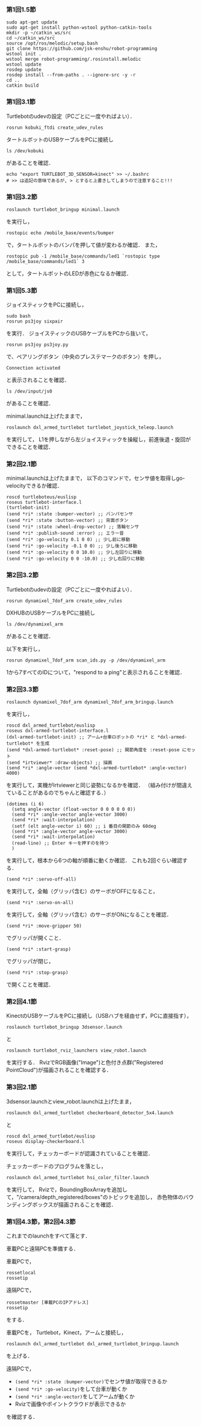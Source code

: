 ### 第1回1.5節
```
sudo apt-get update
sudo apt-get install python-wstool python-catkin-tools
mkdir -p ~/catkin_ws/src
cd ~/catkin_ws/src
source /opt/ros/melodic/setup.bash
git clone https://github.com/jsk-enshu/robot-programming
wstool init .
wstool merge robot-programming/.rosinstall.melodic
wstool update
rosdep update
rosdep install --from-paths . --ignore-src -y -r
cd ..
catkin build
```


### 第1回3.1節
Turtlebotのudevの設定（PCごとに一度やればよい）．
```
rosrun kobuki_ftdi create_udev_rules
```
タートルボットのUSBケーブルをPCに接続し
```
ls /dev/kobuki
```
があることを確認．

```
echo "export TURTLEBOT_3D_SENSOR=kinect" >> ~/.bashrc
# >> は追記の意味であるが, > とすると上書きしてしまうので注意すること!!!
```


### 第1回3.2節
```
roslaunch turtlebot_bringup minimal.launch
```
を実行し，
```
rostopic echo /mobile_base/events/bumper
```
で，タートルボットのバンパを押して値が変わるか確認．
また，
```
rostopic pub -1 /mobile_base/commands/led1 `rostopic type /mobile_base/commands/led1` 3
```
として，タートルボットのLEDが赤色になるか確認．



### 第1回5.3節

ジョイスティックをPCに接続し，
```
sudo bash
rosrun ps3joy sixpair
```
を実行．
ジョイスティックのUSBケーブルをPCから抜いて，
```
rosrun ps3joy ps3joy.py
```
で、ペアリングボタン（中央のプレステマークのボタン）を押し，
```
Connection activated
```
と表示されることを確認．
```
ls /dev/input/js0
```
があることを確認．

minimal.launchは上げたままで，
```
roslaunch dxl_armed_turtlebot turtlebot_joystick_teleop.launch
```
を実行して，
L1を押しながら左ジョイスティックを操縦し，前進後退・旋回ができることを確認．


### 第2回2.1節
minimal.launchは上げたままで，
以下のコマンドで，センサ値を取得しgo-velocityできるか確認．
```
roscd turtleboteus/euslisp
roseus turtlebot-interface.l
(turtlebot-init)
(send *ri* :state :bumper-vector) ;; バンパセンサ
(send *ri* :state :button-vector) ;; 背面ボタン
(send *ri* :state :wheel-drop-vector) ;; 落輪センサ
(send *ri* :publish-sound :error) ;; エラー音
(send *ri* :go-velocity 0.1 0 0) ;; 少し前に移動
(send *ri* :go-velocity -0.1 0 0) ;; 少し後ろに移動
(send *ri* :go-velocity 0 0 10.0) ;; 少し左回りに移動
(send *ri* :go-velocity 0 0 -10.0) ;; 少し右回りに移動
```


### 第2回3.2節
Turtlebotのudevの設定（PCごとに一度やればよい）．
```
rosrun dynamixel_7dof_arm create_udev_rules
```
DXHUBのUSBケーブルをPCに接続し
```
ls /dev/dynamixel_arm
```
があることを確認．

以下を実行し，
```
rosrun dynamixel_7dof_arm scan_ids.py -p /dev/dynamixel_arm
```
1から7すべてのIDについて，"respond to a ping"と表示されることを確認．


### 第2回3.3節
```
roslaunch dynamixel_7dof_arm dynamixel_7dof_arm_bringup.launch
```
を実行し，
```
roscd dxl_armed_turtlebot/euslisp
roseus dxl-armed-turtlebot-interface.l
(dxl-armed-turtlebot-init) ;; アーム+台車ロボットの *ri* と *dxl-armed-turtlebot* を生成
(send *dxl-armed-turtlebot* :reset-pose) ;; 関節角度を :reset-pose にセット
(send *irtviewer* :draw-objects) ;; 描画
(send *ri* :angle-vector (send *dxl-armed-turtlebot* :angle-vector) 4000)
```
を実行して，実機がIrtviewerと同じ姿勢になるかを確認．
（組み付けが間違えていることがあるのでちゃんと確認する．）


```
(dotimes (i 6)
  (setq angle-vector (float-vector 0 0 0 0 0 0))
  (send *ri* :angle-vector angle-vector 3000)
  (send *ri* :wait-interpolation)
  (setf (elt angle-vector i) 60) ;; i 番目の関節のみ 60deg
  (send *ri* :angle-vector angle-vector 3000)
  (send *ri* :wait-interpolation)
  (read-line) ;; Enter キーを押すのを待つ
  )
```
を実行して，根本から6つの軸が順番に動くか確認．
これも2回ぐらい確認する．


```
(send *ri* :servo-off-all)
```
を実行して，全軸（グリッパ含む）のサーボがOFFになること，
```
(send *ri* :servo-on-all)
```
を実行して，全軸（グリッパ含む）のサーボがONになることを確認．

```
(send *ri* :move-gripper 50)
```
でグリッパが開くこと．
```
(send *ri* :start-grasp)
```
でグリッパが閉じ，
```
(send *ri* :stop-grasp)
```
で開くことを確認．


### 第2回4.1節
KinectのUSBケーブルをPCに接続し（USBハブを経由せず，PCに直接指す），
```
roslaunch turtlebot_bringup 3dsensor.launch
```
と
```
roslaunch turtlebot_rviz_launchers view_robot.launch
```
を実行する．
RvizでRGB画像("Image")と色付き点群("Registered PointCloud")が描画されることを確認する．


### 第3回2.1節
3dsensor.launchとview_robot.launchは上げたまま，
```
roslaunch dxl_armed_turtlebot checkerboard_detector_5x4.launch
```
と
```
roscd dxl_armed_turtlebot/euslisp
roseus display-checkerboard.l
```
を実行して，チェッカーボードが認識されていることを確認．

チェッカーボードのプログラムを落とし，
```
roslaunch dxl_armed_turtlebot hsi_color_filter.launch
```
を実行して，
Rvizで，BoundingBoxArrayを追加して，"/camera/depth_registered/boxes"のトピックを追加し，
赤色物体のバウンディングボックスが描画されることを確認．


### 第1回4.3節，第2回4.3節
これまでのlaunchをすべて落とす．

車載PCと遠隔PCを準備する．

車載PCで，
```
rossetlocal
rossetip
```
遠隔PCで，
```
rossetmaster [車載PCのIPアドレス]
rossetip
```
をする．

車載PCを，
Turtlebot，Kinect，アームと接続し，
```
roslaunch dxl_armed_turtlebot dxl_armed_turtlebot_bringup.launch
```
を上げる．

遠隔PCで，
- `(send *ri* :state :bumper-vector)`でセンサ値が取得できるか
- `(send *ri* :go-velocity)`をして台車が動くか
- `(send *ri* :angle-vector)`をしてアームが動くか
- Rvizで画像やポイントクラウドが表示できるか

を確認する．

